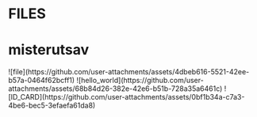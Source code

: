 # FILES
<h1>misterutsav</h1>
![file](https://github.com/user-attachments/assets/4dbeb616-5521-42ee-b57a-0464f62bcff1)
![hello_world](https://github.com/user-attachments/assets/68b84d26-382e-42e6-b51b-728a35a6461c)
![ID_CARD](https://github.com/user-attachments/assets/0bf1b34a-c7a3-4be6-bec5-3efaefa61da8)
